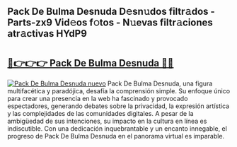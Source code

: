 ## Pack De Bulma Desnuda D𝚎sn𝚞dos filtr𝚊dos - Parts-zx9 Vid𝚎os f𝚘tos - N𝚞evas filtr𝚊ciones atr𝚊ctivas HYdP9

# <h2><a href="http://mb3hfc.tromn.icu/?c=Pack+De+Bulma+Desnuda">🔗👉👉👉 Pack De Bulma Desnuda 🔗🔗</a></h2>

[![Pack De Bulma Desnuda nuevo](https://i.imgur.com/pEAQMta.gif)](http://mb3hfc.tromn.icu/?c=Pack+De+Bulma+Desnuda)
Pack De Bulma Desnuda, una figura multifacética y paradójica, desafía la comprensión simple. Su enfoque único para crear una presencia en la web ha fascinado y provocado espectadores, generando debates sobre la privacidad, la expresión artística y las complejidades de las comunidades digitales. A pesar de la ambigüedad de sus intenciones, su impacto en la cultura en línea es indiscutible. Con una dedicación inquebrantable y un encanto innegable, el progreso de Pack De Bulma Desnuda en el panorama virtual es imparable.
